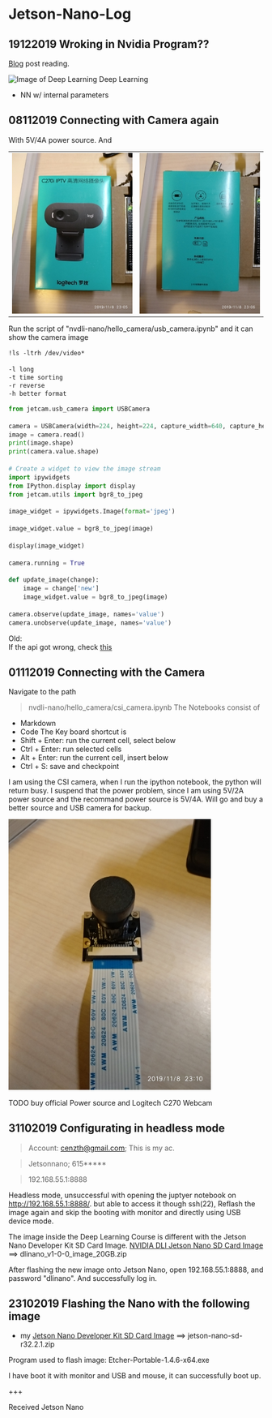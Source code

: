 # Jetson-Nano-Log
## 19122019 Wroking in Nvidia Program??
[Blog](https://blogs.nvidia.com/blog/2016/07/29/whats-difference-artificial-intelligence-machine-learning-deep-learning-ai/) post reading.

![Image of Deep Learning](https://blogs.nvidia.com/wp-content/uploads/2016/08/ai_difference_between_deep_learning_training_inference.jpg)
Deep Learning
+ NN w/ internal parameters

## 08112019 Connecting with Camera again
With 5V/4A power source. And 

<table><tr>
<td><img src=".\img\IPCam_Front.jpg" alt="drawing" width="400"/></td>
<td><img src=".\img\IPCam_Back.jpg" alt="drawing" width="400"/></td>
<tr></table>

Run the script of "nvdli-nano/hello_camera/usb_camera.ipynb" and it can show the camera image

```console
!ls -ltrh /dev/video*

-l long
-t time sorting
-r reverse
-h better format
```

```python
from jetcam.usb_camera import USBCamera

camera = USBCamera(width=224, height=224, capture_width=640, capture_height=480, capture_device=0)
image = camera.read()
print(image.shape)
print(camera.value.shape)

# Create a widget to view the image stream
import ipywidgets
from IPython.display import display
from jetcam.utils import bgr8_to_jpeg

image_widget = ipywidgets.Image(format='jpeg')

image_widget.value = bgr8_to_jpeg(image)

display(image_widget)

camera.running = True

def update_image(change):
    image = change['new']
    image_widget.value = bgr8_to_jpeg(image)
    
camera.observe(update_image, names='value')
camera.unobserve(update_image, names='value')
```


Old:   
If the api got wrong, check [this](https://devtalk.nvidia.com/default/topic/1055004/csi-camera-raspberry-pi-v2-not-work-on-jetson-nano/)

## 01112019 Connecting with the Camera
Navigate to the path
> nvdli-nano/hello_camera/csi_camera.ipynb
The Notebooks consist of
+ Markdown
+ Code
The Key board shortcut is 
+ Shift + Enter:  run the current cell, select below
+ Ctrl + Enter:  run selected cells
+ Alt + Enter:  run the current cell, insert below
+ Ctrl + S:  save and checkpoint

I am using the CSI camera, when I run the ipython notebook, the python will return busy. I suspend that the power problem, since I am using 5V/2A power source and the recommand power source is 5V/4A. Will go and buy a better source and USB camera for backup.

<!-- ![](./img/CSICamera_notWorking.jpg) -->
[//]: # (This may be the most platform independent comment)
<img src="./img/CSICamera_notWorking.jpg" alt="drawing" width="400"/>

TODO buy official Power source and Logitech C270 Webcam

## 31102019 Configurating in headless mode
> Account:
> cenzth@gmail.com;
> This is my ac.

> Jetsonnano;
> 615*****

> 192.168.55.1:8888


Headless mode, unsuccessful with opening the juptyer notebook on http://192.168.55.1:8888/. but able to access it though ssh(22),
Reflash the image again and skip the booting with monitor and directly using USB device mode.

The image inside the Deep Learning Course is different with the Jetson Nano Developer Kit SD Card Image. [NVIDIA DLI Jetson Nano SD Card Image](https://developer.download.nvidia.com/training/nano/dlinano_v1-0-0_image_20GB.zip) ==> dlinano_v1-0-0_image_20GB.zip

After flashing the new image onto Jetson Nano, open 192.168.55.1:8888, and password "dlinano". And successfully log in.

## 23102019 Flashing the Nano with the following image 
+ my [Jetson Nano Developer Kit SD Card Image](https://developer.nvidia.com/embedded/learn/get-started-jetson-nano-devkit#intro) ==> jetson-nano-sd-r32.2.1.zip

Program used to flash image: Etcher-Portable-1.4.6-x64.exe

I have boot it with monitor and USB and mouse, it can successfully boot up.

+++

Received Jetson Nano
